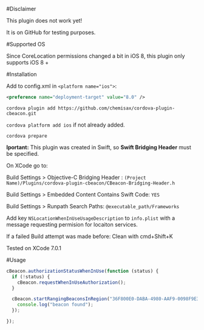 #Disclaimer

This plugin does not work yet!

It is on GitHub for testing purposes.

#Supported OS

Since CoreLocation permissions changed a bit in iOS 8, this plugin only supports iOS 8 +

#Installation

Add to config.xml in ```<platform name="ios">```:

```XML
<preference name="deployment-target" value="8.0" />
```

```cordova plugin add https://github.com/chemisax/cordova-plugin-cbeacon.git```

```cordova platform add ios``` if not already added.

```cordova prepare```


__Iportant:__ This plugin was created in Swift, so __Swift Bridging Header__ must be specified. 

On XCode go to:

Build Settings > Objective-C Bridging Header : ```(Project Name)/Plugins/cordova-plugin-cbeacon/CBeacon-Bridging-Header.h```

Build Settings > Embedded Content Contains Swift Code: ```YES```

Build Settings > Runpath Search Paths: ```@executable_path/Frameworks```

Add key ```NSLocationWhenInUseUsageDescription``` to ```info.plist``` with a message requesting permision for locaiton services.

If a failed Build attempt was made before: Clean with cmd+Shift+K

Tested on XCode 7.0.1

#Usage

```Javascript
cBeacon.authorizationStatusWhenInUse(function (status) { 
  if (!status) {
    cBeacon.requestWhenInUseAuthorization();
  } 

  cBeacon.startRangingBeaconsInRegion("36F800E0-DABA-4980-AAF9-0098F9E3E502", "aBeacon", function (beacons) {
    console.log("beacon found");
  });

});
```
